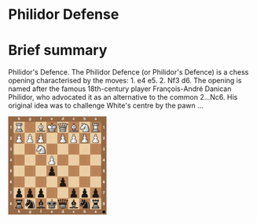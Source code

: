 
Philidor Defense
================

# Brief summary


Philidor's Defence. The Philidor Defence (or Philidor's Defence) is a chess opening characterised by the moves: 1. e4 e5. 2. Nf3 d6. The opening is named after the famous 18th-century player François-André Danican Philidor, who advocated it as an alternative to the common 2...Nc6. His original idea was to challenge White's centre by the pawn ...

<img src="../img/Philidor Defense.jpg" width="200"/>